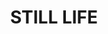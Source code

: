 ---
layout: gallery
title: STILL LIFE
gallery:

- src: IMG_9250.jpg
  title: A still-life with almond in bloom
  width: 70
  height: 100
  media: Oil on canvas
  year: 2014

- src: IMG_9253.jpg
  title: A still-life with a teapot
  width: 70
  height: 90
  media: Oil on canvas
  year: 2014

- src: IMG_9282.jpg
  title: A still-life with an apple
  width: 70
  height: 90
  media: Oil on canvas
  year: 2014

- src: IMG_9283.jpg
  title: A stillife(2)
  width: 80
  height: 60
  media: Oil on canvas
  year: 2014

- src: IMG_9289.jpg
  title: A still-life in national colors 
  width: 80
  height: 60
  media: Oil on canvas
  year: 2014

- src: IMG_9293.jpg
  title: In memory to Van Ghog
  width: 70
  height: 70
  media: Oil on canvas
  year: 2014

- src: IMG_9294.jpg
  title: A still -life with fishes
  width: 70
  height: 90
  media: Oil on canvas
  year: 2014

- src: IMG_9299.jpg
  title: A sill-life with pears
  width: 80
  height: 50
  media: Oil on canvas
  year: 2014

- src: IMG_9304.jpg
  title: Flowers for festival
  width: 70
  height: 60
  media: Oil on canvas
  year: 2014

- src: IMG_9313.jpg
  title: A still-life (3)
  width: 70
  height: 70
  media: Oil on canvas
  year: 2014

- src: IMG_9314.jpg
  title: Sunflower field after the rain
  width: 70
  height: 80
  media: Oil on canvas
  year: 2014

- src: IMG_9327.jpg
  title: A stillife with dance boots
  width: 70
  height: 60
  media: Oil on canvas
  year: 2014

- src: IMG_9333.jpg
  title: Sunflowers 
  width: 70
  height: 60
  media: Collage on a cardboard 
  year: 2014

- src: IMG_9336.jpg
  title: A stillife with red flowers 
  width: 70
  height: 50
  media: Oil on canvas
  year: 2014

- src: IMG_9343.jpg
  title: A still-life with sunflowers 
  width: 80
  height: 50
  media: Oil on canvas
  year: 2014

- src: IMG_9347.jpg
  title: A still-life in blue
  width: 60
  height: 50
  media: Oil on canvas
  year: 2014

- src: IMG_9356.jpg
  title: A stillife with bottles
  width: 60
  height: 60
  media: Oil on canvas
  year: 2014

- src: IMG_9375.jpg
  title: A still-life at night
  width: 40
  height: 50
  media: Oil on canvas
  year: 2014

- src: IMG_9398.jpg
  title: Composition 7
  width: 25
  height: 35
  media: Oil on canvas
  year: 2014

- src: IMG_9416.jpg
  title: A still-life with fishes(2)
  width: 30
  height: 30
  media: Mixed media
  year: 2014

 
---